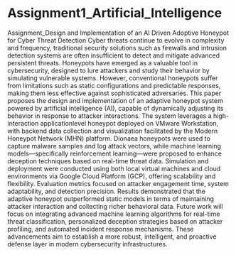 # Assignment1_Artificial_Intelligence
Assignment_Design and Implementation of an AI Driven Adoptive Honeypot for Cyber Threat Detection
Cyber threats continue to evolve in complexity and frequency, traditional
security solutions such as firewalls and intrusion detection systems are often
insufficient to detect and mitigate advanced persistent threats. Honeypots have emerged
as a valuable tool in cybersecurity, designed to lure attackers and study their behavior
by simulating vulnerable systems. However, conventional honeypots suffer from
limitations such as static configurations and predictable responses, making them less
effective against sophisticated adversaries.
This paper proposes the design and implementation of an adaptive honeypot system
powered by artificial intelligence (AI), capable of dynamically adjusting its behavior in
response to attacker interactions. The system leverages a high-interaction applicationlevel
honeypot deployed on VMware Workstation, with backend data collection and
visualization facilitated by the Modern Honeypot Network (MHN) platform. Dionaea
honeypots were used to capture malware samples and log attack vectors, while machine
learning models—specifically reinforcement learning—were proposed to enhance
deception techniques based on real-time threat data.
Simulation and deployment were conducted using both local virtual machines and
cloud environments via Google Cloud Platform (GCP), offering scalability and
flexibility. Evaluation metrics focused on attacker engagement time, system
adaptability, and detection precision. Results demonstrated that the adaptive honeypot
outperformed static models in terms of maintaining attacker interaction and collecting
richer behavioral data.
Future work will focus on integrating advanced machine learning algorithms for real-time threat classification, personalized deception strategies based on attacker profiling, and automated incident response mechanisms. These advancements aim to establish a more robust, intelligent, and proactive defense layer in modern cybersecurity infrastructures.

